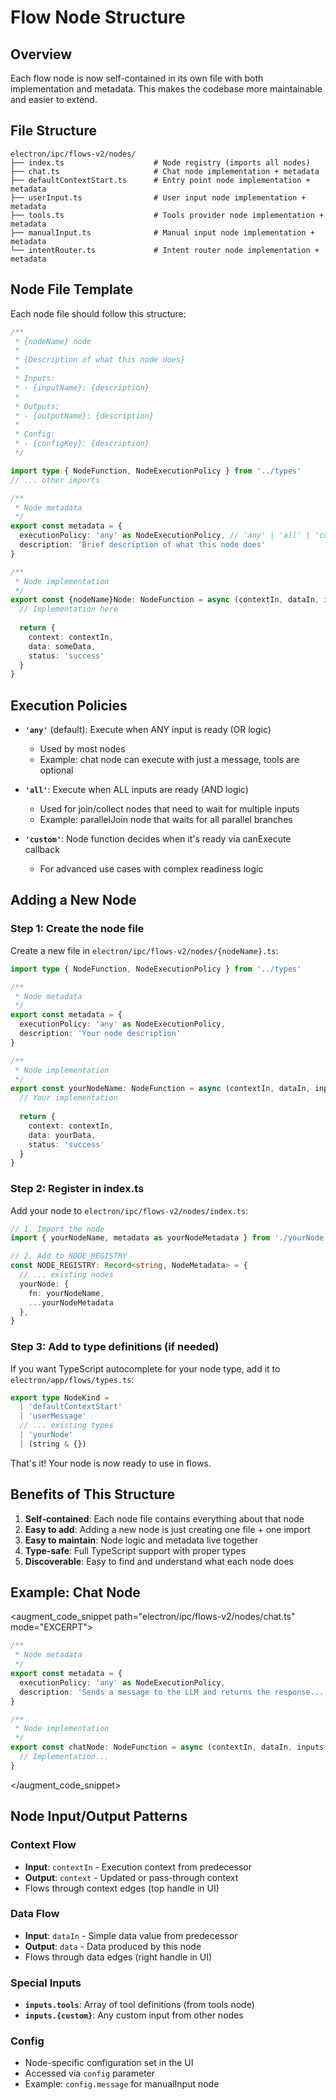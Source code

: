 # Flow Node Structure

## Overview

Each flow node is now self-contained in its own file with both implementation and metadata. This makes the codebase more maintainable and easier to extend.

## File Structure

```
electron/ipc/flows-v2/nodes/
├── index.ts                    # Node registry (imports all nodes)
├── chat.ts                     # Chat node implementation + metadata
├── defaultContextStart.ts      # Entry point node implementation + metadata
├── userInput.ts                # User input node implementation + metadata
├── tools.ts                    # Tools provider node implementation + metadata
├── manualInput.ts              # Manual input node implementation + metadata
└── intentRouter.ts             # Intent router node implementation + metadata
```

## Node File Template

Each node file should follow this structure:

```typescript
/**
 * {nodeName} node
 *
 * {Description of what this node does}
 *
 * Inputs:
 * - {inputName}: {description}
 *
 * Outputs:
 * - {outputName}: {description}
 *
 * Config:
 * - {configKey}: {description}
 */

import type { NodeFunction, NodeExecutionPolicy } from '../types'
// ... other imports

/**
 * Node metadata
 */
export const metadata = {
  executionPolicy: 'any' as NodeExecutionPolicy, // 'any' | 'all' | 'custom'
  description: 'Brief description of what this node does'
}

/**
 * Node implementation
 */
export const {nodeName}Node: NodeFunction = async (contextIn, dataIn, inputs, config) => {
  // Implementation here
  
  return {
    context: contextIn,
    data: someData,
    status: 'success'
  }
}
```

## Execution Policies

- **`'any'`** (default): Execute when ANY input is ready (OR logic)
  - Used by most nodes
  - Example: chat node can execute with just a message, tools are optional

- **`'all'`**: Execute when ALL inputs are ready (AND logic)
  - Used for join/collect nodes that need to wait for multiple inputs
  - Example: parallelJoin node that waits for all parallel branches

- **`'custom'`**: Node function decides when it's ready via canExecute callback
  - For advanced use cases with complex readiness logic

## Adding a New Node

### Step 1: Create the node file

Create a new file in `electron/ipc/flows-v2/nodes/{nodeName}.ts`:

```typescript
import type { NodeFunction, NodeExecutionPolicy } from '../types'

/**
 * Node metadata
 */
export const metadata = {
  executionPolicy: 'any' as NodeExecutionPolicy,
  description: 'Your node description'
}

/**
 * Node implementation
 */
export const yourNodeName: NodeFunction = async (contextIn, dataIn, inputs, config) => {
  // Your implementation
  
  return {
    context: contextIn,
    data: yourData,
    status: 'success'
  }
}
```

### Step 2: Register in index.ts

Add your node to `electron/ipc/flows-v2/nodes/index.ts`:

```typescript
// 1. Import the node
import { yourNodeName, metadata as yourNodeMetadata } from './yourNode'

// 2. Add to NODE_REGISTRY
const NODE_REGISTRY: Record<string, NodeMetadata> = {
  // ... existing nodes
  yourNode: {
    fn: yourNodeName,
    ...yourNodeMetadata
  },
}
```

### Step 3: Add to type definitions (if needed)

If you want TypeScript autocomplete for your node type, add it to `electron/app/flows/types.ts`:

```typescript
export type NodeKind =
  | 'defaultContextStart'
  | 'userMessage'
  // ... existing types
  | 'yourNode'
  | (string & {})
```

That's it! Your node is now ready to use in flows.

## Benefits of This Structure

1. **Self-contained**: Each node file contains everything about that node
2. **Easy to add**: Adding a new node is just creating one file + one import
3. **Easy to maintain**: Node logic and metadata live together
4. **Type-safe**: Full TypeScript support with proper types
5. **Discoverable**: Easy to find and understand what each node does

## Example: Chat Node

<augment_code_snippet path="electron/ipc/flows-v2/nodes/chat.ts" mode="EXCERPT">
````typescript
/**
 * Node metadata
 */
export const metadata = {
  executionPolicy: 'any' as NodeExecutionPolicy,
  description: 'Sends a message to the LLM and returns the response...'
}

/**
 * Node implementation
 */
export const chatNode: NodeFunction = async (contextIn, dataIn, inputs, config) => {
  // Implementation...
}
````
</augment_code_snippet>

## Node Input/Output Patterns

### Context Flow
- **Input**: `contextIn` - Execution context from predecessor
- **Output**: `context` - Updated or pass-through context
- Flows through context edges (top handle in UI)

### Data Flow
- **Input**: `dataIn` - Simple data value from predecessor
- **Output**: `data` - Data produced by this node
- Flows through data edges (right handle in UI)

### Special Inputs
- **`inputs.tools`**: Array of tool definitions (from tools node)
- **`inputs.{custom}`**: Any custom input from other nodes

### Config
- Node-specific configuration set in the UI
- Accessed via `config` parameter
- Example: `config.message` for manualInput node

